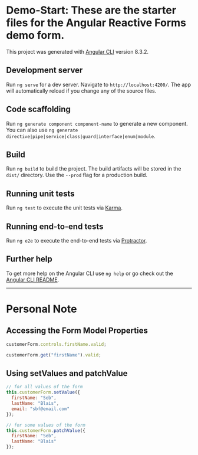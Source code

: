 # Demo-Start: These are the starter files for the Angular Reactive Forms demo form.

This project was generated with [Angular CLI](https://github.com/angular/angular-cli) version 8.3.2.

## Development server

Run `ng serve` for a dev server. Navigate to `http://localhost:4200/`. The app will automatically reload if you change any of the source files.

## Code scaffolding

Run `ng generate component component-name` to generate a new component. You can also use `ng generate directive|pipe|service|class|guard|interface|enum|module`.

## Build

Run `ng build` to build the project. The build artifacts will be stored in the `dist/` directory. Use the `--prod` flag for a production build.

## Running unit tests

Run `ng test` to execute the unit tests via [Karma](https://karma-runner.github.io).

## Running end-to-end tests

Run `ng e2e` to execute the end-to-end tests via [Protractor](http://www.protractortest.org/).

## Further help

To get more help on the Angular CLI use `ng help` or go check out the [Angular CLI README](https://github.com/angular/angular-cli/blob/master/README.md).

---

# Personal Note

## Accessing the Form Model Properties

```js
customerForm.controls.firstName.valid;

customerForm.get("firstName").valid;
```

## Using **setValues** and **patchValue**

```js
// for all values of the form
this.customerForm.setValue({
  firstName: "Seb",
  lastName: "Blais",
  email: "sbf@email.com"
});

// for some values of the form
this.customerForm.patchValue({
  firstName: "Seb",
  lastName: "Blais"
});
```
